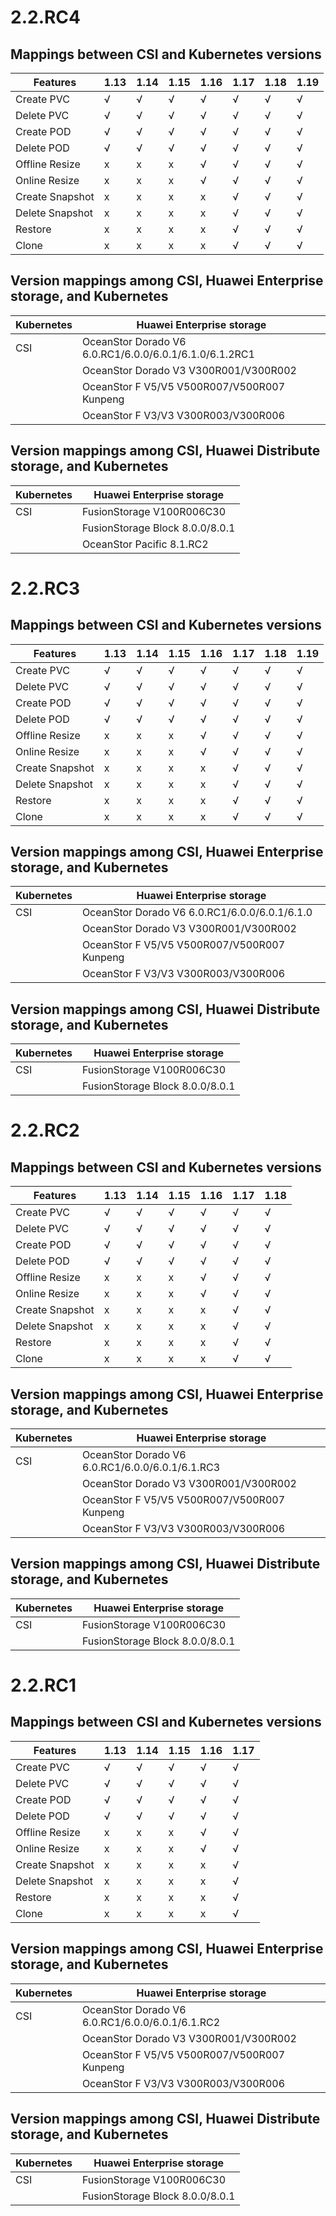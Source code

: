 # 2.2.RC4
## Mappings between CSI and Kubernetes versions

| Features | 1.13|1.14|1.15|1.16|1.17|1.18|1.19|
|---|---|---|---|---|---|---|---|
|Create PVC|√|√|√|√|√|√|√|
|Delete PVC|√|√|√|√|√|√|√|
|Create POD|√|√|√|√|√|√|√|
|Delete POD|√|√|√|√|√|√|√|
|Offline Resize|x|x|x|√|√|√|√|
|Online Resize|x|x|x|√|√|√|√|
|Create Snapshot|x|x|x|x|√|√|√|
|Delete Snapshot|x|x|x|x|√|√|√|
|Restore|x|x|x|x|√|√|√|
|Clone|x|x|x|x|√|√|√|

## Version mappings among CSI, Huawei Enterprise storage, and Kubernetes
| Kubernetes |Huawei Enterprise storage|
|---|---|
|CSI|OceanStor Dorado V6 6.0.RC1/6.0.0/6.0.1/6.1.0/6.1.2RC1|
| |OceanStor Dorado V3 V300R001/V300R002|
| |OceanStor F V5/V5 V500R007/V500R007 Kunpeng|
| |OceanStor F V3/V3 V300R003/V300R006|


## Version mappings among CSI, Huawei Distribute storage, and Kubernetes
| Kubernetes |Huawei Enterprise storage|
|---|---|
|CSI|FusionStorage V100R006C30|
| |FusionStorage Block 8.0.0/8.0.1|
| |OceanStor Pacific 8.1.RC2| 


# 2.2.RC3
## Mappings between CSI and Kubernetes versions

| Features | 1.13|1.14|1.15|1.16|1.17|1.18|1.19|
|---|---|---|---|---|---|---|---|
|Create PVC|√|√|√|√|√|√|√|
|Delete PVC|√|√|√|√|√|√|√|
|Create POD|√|√|√|√|√|√|√|
|Delete POD|√|√|√|√|√|√|√|
|Offline Resize|x|x|x|√|√|√|√|
|Online Resize|x|x|x|√|√|√|√|
|Create Snapshot|x|x|x|x|√|√|√|
|Delete Snapshot|x|x|x|x|√|√|√|
|Restore|x|x|x|x|√|√|√|
|Clone|x|x|x|x|√|√|√|

## Version mappings among CSI, Huawei Enterprise storage, and Kubernetes
| Kubernetes |Huawei Enterprise storage|
|---|---|
|CSI|OceanStor Dorado V6 6.0.RC1/6.0.0/6.0.1/6.1.0|
| |OceanStor Dorado V3 V300R001/V300R002|
| |OceanStor F V5/V5 V500R007/V500R007 Kunpeng|
| |OceanStor F V3/V3 V300R003/V300R006|


## Version mappings among CSI, Huawei Distribute storage, and Kubernetes
| Kubernetes |Huawei Enterprise storage|
|---|---|
|CSI|FusionStorage V100R006C30|
| |FusionStorage Block 8.0.0/8.0.1|



# 2.2.RC2
## Mappings between CSI and Kubernetes versions

| Features | 1.13|1.14|1.15|1.16|1.17|1.18|
|---|---|---|---|---|---|---|
|Create PVC|√|√|√|√|√|√|
|Delete PVC|√|√|√|√|√|√|
|Create POD|√|√|√|√|√|√|
|Delete POD|√|√|√|√|√|√|
|Offline Resize|x|x|x|√|√|√|
|Online Resize|x|x|x|√|√|√|
|Create Snapshot|x|x|x|x|√|√|
|Delete Snapshot|x|x|x|x|√|√|
|Restore|x|x|x|x|√|√|
|Clone|x|x|x|x|√|√|

## Version mappings among CSI, Huawei Enterprise storage, and Kubernetes
| Kubernetes |Huawei Enterprise storage|
|---|---|
|CSI|OceanStor Dorado V6 6.0.RC1/6.0.0/6.0.1/6.1.RC3|
| |OceanStor Dorado V3 V300R001/V300R002|
| |OceanStor F V5/V5 V500R007/V500R007 Kunpeng|
| |OceanStor F V3/V3 V300R003/V300R006|


## Version mappings among CSI, Huawei Distribute storage, and Kubernetes
| Kubernetes |Huawei Enterprise storage|
|---|---|
|CSI|FusionStorage V100R006C30|
| |FusionStorage Block 8.0.0/8.0.1|


# 2.2.RC1
## Mappings between CSI and Kubernetes versions

| Features | 1.13|1.14|1.15|1.16|1.17|
|---|---|---|---|---|---|
|Create PVC|√|√|√|√|√|
|Delete PVC|√|√|√|√|√|
|Create POD|√|√|√|√|√|
|Delete POD|√|√|√|√|√|
|Offline Resize|x|x|x|√|√|
|Online Resize|x|x|x|√|√|
|Create Snapshot|x|x|x|x|√|
|Delete Snapshot|x|x|x|x|√|
|Restore|x|x|x|x|√|
|Clone|x|x|x|x|√|

## Version mappings among CSI, Huawei Enterprise storage, and Kubernetes
| Kubernetes |Huawei Enterprise storage|
|---|---|
|CSI|OceanStor Dorado V6 6.0.RC1/6.0.0/6.0.1/6.1.RC2|
| |OceanStor Dorado V3 V300R001/V300R002|
| |OceanStor F V5/V5 V500R007/V500R007 Kunpeng|
| |OceanStor F V3/V3 V300R003/V300R006|


## Version mappings among CSI, Huawei Distribute storage, and Kubernetes
| Kubernetes |Huawei Enterprise storage|
|---|---|
|CSI|FusionStorage V100R006C30|
| |FusionStorage Block 8.0.0/8.0.1|

